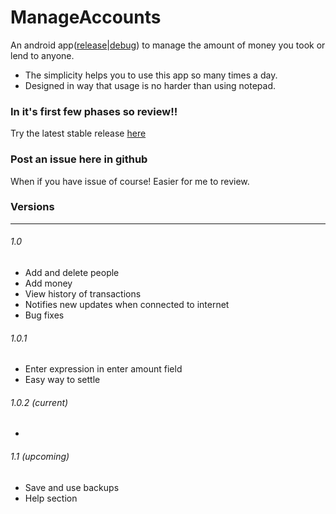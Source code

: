 # ManageAccounts
An android app([release](https://github.com/ilayaraja97/ManageAccounts/raw/master/app/app-release.apk)|[debug](https://github.com/ilayaraja97/ManageAccounts/blob/master/app/build/outputs/apk/app-debug.apk)) to manage the amount of money you took or lend to anyone.
* The simplicity helps you to use this app so many times a day.
* Designed in way that usage is no harder than using notepad.

### In it's first few phases so review!!
Try the latest stable release [here](https://github.com/ilayaraja97/ManageAccounts/raw/master/app/app-release.apk) 

### Post an issue here in github
When if you have issue of course! Easier for me to review.

### Versions
------
###### 1.0 
* Add and delete people
* Add money
* View history of transactions
* Notifies new updates when connected to internet
* Bug fixes
###### 1.0.1
* Enter expression in enter amount field
* Easy way to settle
###### 1.0.2 (current)
* 
###### 1.1 (upcoming)
* Save and use backups
* Help section
